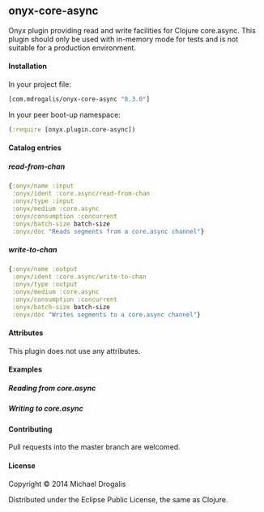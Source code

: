 ## onyx-core-async

Onyx plugin providing read and write facilities for Clojure core.async. This plugin should only be used with in-memory mode for tests and is not suitable for a production environment.

#### Installation

In your project file:

```clojure
[com.mdrogalis/onyx-core-async "0.3.0"]
```

In your peer boot-up namespace:

```clojure
(:require [onyx.plugin.core-async])
```

#### Catalog entries

##### read-from-chan

```clojure
{:onyx/name :input
 :onyx/ident :core.async/read-from-chan
 :onyx/type :input
 :onyx/medium :core.async
 :onyx/consumption :concurrent
 :onyx/batch-size batch-size
 :onyx/doc "Reads segments from a core.async channel"}
```

##### write-to-chan

```clojure
{:onyx/name :output
 :onyx/ident :core.async/write-to-chan
 :onyx/type :output
 :onyx/medium :core.async
 :onyx/consumption :concurrent
 :onyx/batch-size batch-size
 :onyx/doc "Writes segments to a core.async channel"}
```

#### Attributes

This plugin does not use any attributes.

#### Examples

##### Reading from core.async

##### Writing to core.async

#### Contributing

Pull requests into the master branch are welcomed.

#### License

Copyright © 2014 Michael Drogalis

Distributed under the Eclipse Public License, the same as Clojure.
